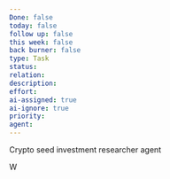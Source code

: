 ```yaml
---
Done: false
today: false
follow up: false
this week: false
back burner: false
type: Task
status:
relation:
description:
effort:
ai-assigned: true
ai-ignore: true
priority:
agent:
---
```

Crypto seed investment researcher agent

W